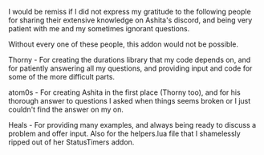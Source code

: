 I would be remiss if I did not express my gratitude to the following people
for sharing their extensive knowledge on Ashita's discord, and being very
patient with me and my sometimes ignorant questions.

Without every one of these people, this addon would not be possible.

Thorny - For creating the durations library that my code depends on, and for
         patiently answering all my questions, and providing input and code
         for some of the more difficult parts.

atom0s - For creating Ashita in the first place (Thorny too), and for his
         thorough answer to questions I asked when things seems broken or
         I just couldn't find the answer on my on.

Heals  - For providing many examples, and always being ready to discuss a
         problem and offer input.  Also for the helpers.lua file that I
         shamelessly ripped out of her StatusTimers addon.
